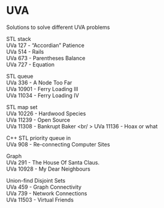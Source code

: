 # UVA
Solutions to solve different UVA problems

STL stack  <br />
UVa 127 - “Accordian” Patience  <br />
UVa 514 - Rails <br />
UVa 673 - Parentheses Balance <br />
UVa 727 - Equation <br />

STL queue <br />
UVa 336 - A Node Too Far <br />
UVa 10901 - Ferry Loading III <br />
UVa 11034 - Ferry Loading IV <br />

STL map set <br />
UVa 10226 - Hardwood Species <br/>
UVa 11239 - Open Source <br />
UVa 11308 - Bankrupt Baker <br/ >
UVa 11136 - Hoax or what <br/>

C++ STL priority queue in <queue> <br />
UVa 908 - Re-connecting Computer Sites <br/>

Graph <br/>
UVa 291 - The House Of Santa Claus. <br/>
UVa 10928 - My Dear Neighbours <br/>

Union-find Disjoint Sets <br/>
UVa 459 - Graph Connectivity <br/>
UVa 739 - Network Connections <br/>
UVa 11503 - Virtual Friends <br/>
